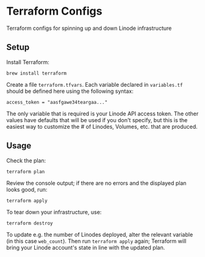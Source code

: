 # Terraform Configs

Terraform configs for spinning up and down Linode infrastructure

## Setup

Install Terraform:

`brew install terraform`

Create a file `terraform.tfvars`. Each variable declared in `variables.tf` should be defined here using the following syntax:

`access_token = "aasfgawe34teargaa..."`

The only variable that is required is your Linode API access token. The other values have defaults that will be used if you don't
specify, but this is the easiest way to customize the # of Linodes, Volumes, etc. that are produced.

## Usage

Check the plan:

`terraform plan`

Review the console output; if there are no errors and the displayed plan looks good, run:

`terraform apply`

To tear down your infrastructure, use:

`terraform destroy`

To update e.g. the number of Linodes deployed, alter the relevant variable (in this case `web_count`). Then run
`terraform apply` again; Terraform will bring your Linode account's state in line with the updated plan.
